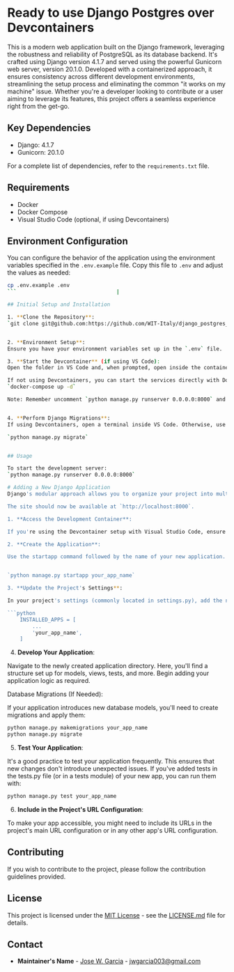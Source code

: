 # Ready to use Django Postgres over Devcontainers

This is a modern web application built on the Django framework, leveraging the robustness and reliability of PostgreSQL as its database backend. It's crafted using Django version 4.1.7 and served using the powerful Gunicorn web server, version 20.1.0. Developed with a containerized approach, it ensures consistency across different development environments, streamlining the setup process and eliminating the common "it works on my machine" issue. Whether you're a developer looking to contribute or a user aiming to leverage its features, this project offers a seamless experience right from the get-go.

## Key Dependencies
- Django: 4.1.7
- Gunicorn: 20.1.0

For a complete list of dependencies, refer to the `requirements.txt` file.

## Requirements

- Docker
- Docker Compose
- Visual Studio Code (optional, if using Devcontainers)

## Environment Configuration
You can configure the behavior of the application using the environment variables specified in the `.env.example` file. Copy this file to `.env` and adjust the values as needed:

```sh
cp .env.example .env
```                                |

## Initial Setup and Installation

1. **Clone the Repository**:
`git clone git@github.com:https://github.com/WIT-Italy/django_postgres_devcontainer.git`


2. **Environment Setup**:
Ensure you have your environment variables set up in the `.env` file.

3. **Start the Devcontainer** (if using VS Code):
Open the folder in VS Code and, when prompted, open inside the container.

If not using Devcontainers, you can start the services directly with Docker Compose:
`docker-compose up -d`

Note: Remember uncomment `python manage.py runserver 0.0.0.0:8000` and comment `sleep infinity` in the docker-compose.yml file at the root folder


4. **Perform Django Migrations**:
If using Devcontainers, open a terminal inside VS Code. Otherwise, use `docker exec` to get inside the web app container:

`python manage.py migrate`


## Usage

To start the development server:
`python manage.py runserver 0.0.0.0:8000`

# Adding a New Django Application
Django's modular approach allows you to organize your project into multiple apps. Follow these steps to add a new application:

The site should now be available at `http://localhost:8000`.

1. **Access the Development Container**:

If you're using the Devcontainer setup with Visual Studio Code, ensure you're running within the container's terminal. If you're not using Devcontainers, you'll want to ensure you're in the environment where Django is accessible.

2. **Create the Application**:

Use the startapp command followed by the name of your new application. Replace your_app_name with the desired name:


`python manage.py startapp your_app_name`

3. **Update the Project's Settings**:

In your project's settings (commonly located in settings.py), add the name of your new application to the INSTALLED_APPS list:

```python
    INSTALLED_APPS = [
        ...
        'your_app_name',
    ]
```

4. **Develop Your Application**:

Navigate to the newly created application directory. Here, you'll find a structure set up for models, views, tests, and more. Begin adding your application logic as required.

Database Migrations (If Needed):

If your application introduces new database models, you'll need to create migrations and apply them:

```python
python manage.py makemigrations your_app_name
python manage.py migrate

```

5. **Test Your Application**:

It's a good practice to test your application frequently. This ensures that new changes don't introduce unexpected issues. If you've added tests in the tests.py file (or in a tests module) of your new app, you can run them with:

```python
python manage.py test your_app_name
```

6. **Include in the Project's URL Configuration**:

To make your app accessible, you might need to include its URLs in the project's main URL configuration or in any other app's URL configuration.

## Contributing

If you wish to contribute to the project, please follow the contribution guidelines provided.

## License

This project is licensed under the [MIT License](https://github.com/twine003/django_postgres_devcontainer/blob/main/LICENSE) - see the [LICENSE.md](https://github.com/twine003/django_postgres_devcontainer/blob/main/LICENSE) file for details.

## Contact

- **Maintainer's Name** - [Jose W. Garcia](https://www.linkedin.com/in/jwgarciaz/) - jwgarcia003@gmail.com


